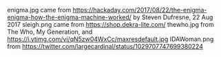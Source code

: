 enigma.jpg came from https://hackaday.com/2017/08/22/the-enigma-enigma-how-the-enigma-machine-worked/ by Steven Dufresne, 22 Aug 2017
sleigh.png came from https://shop.dekra-lite.com/
thewho.jpg from The Who, My Generation, and https://i.ytimg.com/vi/qN5zw04WxCc/maxresdefault.jpg
IDAWoman.png from https://twitter.com/largecardinal/status/1029707747699380224
